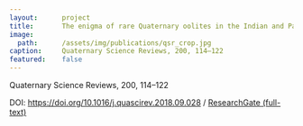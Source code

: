 ```yaml
---
layout:      project
title:       The enigma of rare Quaternary oolites in the Indian and Pacific Oceans - A result of global oceanographic physicochemical conditions or a sampling bias?
image:
  path:      /assets/img/publications/qsr_crop.jpg
caption:     Quaternary Science Reviews, 200, 114–122
featured:    false
---
```


Quaternary Science Reviews, 200, 114–122

DOI: <a href="https://doi.org/10.1016/j.quascirev.2018.09.028" target="_blank">https://doi.org/10.1016/j.quascirev.2018.09.028</a> / <a href="https://www.researchgate.net/publication/328272372_The_enigma_of_rare_Quaternary_oolites_in_the_Indian_and_Pacific_Oceans_A_result_of_global_oceanographic_physicochemical_conditions_or_a_sampling_bias" target="_blank">ResearchGate (full-text)</a>